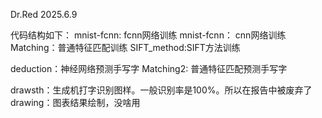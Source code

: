 Dr.Red 2025.6.9

代码结构如下：
mnist-fcnn: fcnn网络训练
mnist-fcnn： cnn网络训练
Matching：普通特征匹配训练
SIFT_method:SIFT方法训练

deduction：神经网络预测手写字
Matching2: 普通特征匹配预测手写字

drawsth：生成机打字识别图样。一般识别率是100%。所以在报告中被废弃了
drawing：图表结果绘制，没啥用
